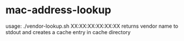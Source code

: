 # mac-address-lookup

usage: ./vendor-lookup.sh XX:XX:XX:XX:XX:XX
returns vendor name to stdout and creates a cache entry in cache directory
